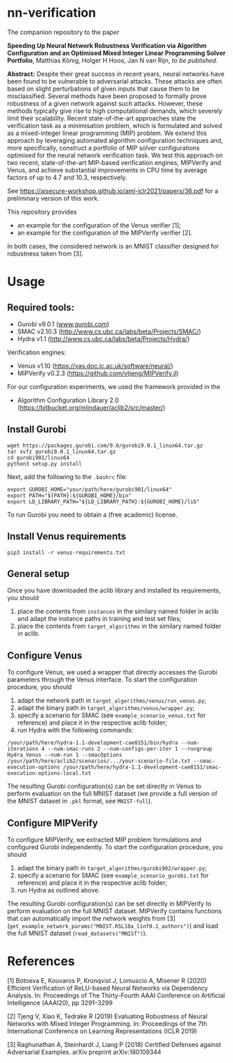# nn-verification 

The companion repository to the paper 

**Speeding Up Neural Network Robustness Verification via Algorithm Configuration and an Optimised Mixed Integer Linear Programming Solver Portfolio**, Matthias König, Holger H Hoos, Jan N van Rijn, *to be published*. 

**Abstract:** Despite their great success in recent years, neural networks have been found to be vulnerable to adversarial attacks. These attacks are often based on slight perturbations of given inputs that cause them to be misclassified. Several methods have been proposed to formally prove robustness of a given network against such attacks. However, these methods typically give rise to high computational demands, which severely limit their scalability. Recent state-of-the-art approaches state the verification task as a minimisation problem, which is formulated and solved as a mixed-integer linear programming (MIP) problem. We extend this approach by leveraging automated algorithm configuration techniques and, more specifically, construct a portfolio of MIP solver configurations optimised for the neural network verification task. We test this approach on two recent, state-of-the-art MIP-based verification engines, MIPVerify and Venus, and achieve substantial improvements in CPU time by average factors of up to 4.7 and 10.3, respectively.

See https://aisecure-workshop.github.io/aml-iclr2021/papers/36.pdf for a preliminary version of this work.

This repository provides

- an example for the configuration of the Venus verifier [1];
- an example for the configuration of the MIPVerify verifier [2].

In both cases, the considered network is an MNIST classifier designed for robustness taken from [3].

# Usage

## Required tools:

- Gurobi v9.0.1 (www.gurobi.com)
- SMAC v2.10.3 (http://www.cs.ubc.ca/labs/beta/Projects/SMAC/)
- Hydra v1.1 (http://www.cs.ubc.ca/labs/beta/Projects/Hydra/)

Verification engines:

- Venus v1.10 (https://vas.doc.ic.ac.uk/software/neural/)
- MIPVerify v0.2.3 (https://github.com/vtjeng/MIPVerify.jl)
 
For our configuration experiments, we used the framework provided in the 

- Algorithm Configuration Library 2.0 (https://bitbucket.org/mlindauer/aclib2/src/master/)

## Install Gurobi
```
wget https://packages.gurobi.com/9.0/gurobi9.0.1_linux64.tar.gz
tar xvfz gurobi9.0.1_linux64.tar.gz
cd gurobi901/linux64
python3 setup.py install
```
Next, add the following to the ```.bashrc``` file:
```
export GUROBI_HOME="your/path/here/gurobi901/linux64"
export PATH="${PATH}:${GUROBI_HOME}/bin"
export LD_LIBRARY_PATH="${LD_LIBRARY_PATH}:${GUROBI_HOME}/lib"
```

To run Gurobi you need to obtain a (free academic) license.

## Install Venus requirements

```
pip3 install -r venus-requirements.txt
```

## General setup

Once you have downloaded the aclib library and installed its requirements, you should

1. place the contents from ```instances``` in the similary named folder in aclib and adapt the instance paths in training and test set files;
2. place the contents from ```target_algorithms``` in the similary named folder in aclib.

## Configure Venus

To configure Venus, we used a wrapper that directly accesses the Gurobi parameters through the Venus interface. To start the configuration procedure, you should

1.  adapt the network path in ```target_algorithms/venus/run_venus.py```;
2.  adapt the binary path in ```target_algorithms/venus/wrapper.py```;
3.  specify a scenario for SMAC (see ```example_scenario_venus.txt``` for reference) and place it in the respective aclib folder;
4.  run Hydra with the following commands: 

```/your/path/here/hydra-1.1-development-cae8151/bin/hydra --num-iterations 4 --num-smac-runs 2 --num-configs-per-iter 1 --rungroup Hydra_Venus --num-run 1 --smacOptions /your/path/here/aclib2/scenarios/.../your-scenario-file.txt --smac-execution-options /your/path/here/hydra-1.1-development-cae8151/smac-execution-options-local.txt```

The resulting Gurobi configuration(s) can be set directly in Venus to perform evaluation on the full MNIST dataset (we provide a full version of the MNIST dataset in ```.pkl``` format, see ```MNIST-full```).

## Configure MIPVerify

To configure MIPVerify, we extracted MIP problem formulations and configured Gurobi independently. To start the configuration procedure, you should

1. adapt the binary path in ```target_algorithms/gurobi902/wrapper.py```;
2. specify a scenario for SMAC (see ```example_scenario_gurobi.txt``` for reference) and place it in the respective aclib folder;
3. run Hydra as outlined above.

The resulting Gurobi configuration(s) can be set directly in MIPVerify to perform evaluation on the full MNIST dataset. MIPVerify contains functions that can automatically import the network weights from [3] (```get_example_network_params("MNIST.RSL18a_linf0.1_authors")```) and load the full MNIST dataset (```read_datasets("MNIST")```).

# References
[1] Botoeva E, Kouvaros P, Kronqvist J, Lomuscio A, Misener R (2020) Efficient Verification of ReLU-based Neural Networks via Dependency Analysis. In: Proceedings of The Thirty-Fourth AAAI Conference on Artificial Intelligence (AAAI20), pp 3291–3299

[2] Tjeng V, Xiao K, Tedrake R (2019) Evaluating Robustness of Neural Networks with Mixed Integer Programming. In: Proceedings of the 7th International Conference on Learning Representations (ICLR 2019)

[3] Raghunathan A, Steinhardt J, Liang P (2018) Certified Defenses against Adversarial Examples. arXiv preprint arXiv:180109344
